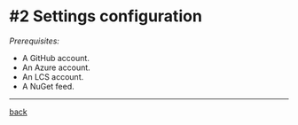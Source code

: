 # #2 Settings configuration
*Prerequisites:* 
- A GitHub account.
- An Azure account.
- An LCS account.
- A NuGet feed.





---
[back](/README.md)